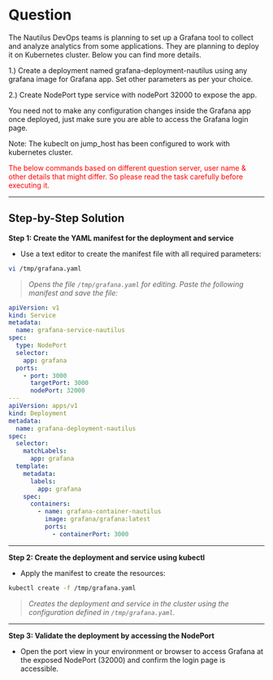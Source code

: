 # Question
The Nautilus DevOps teams is planning to set up a Grafana tool to collect and analyze analytics from some applications. They are planning to deploy it on Kubernetes cluster. Below you can find more details.

1.) Create a deployment named grafana-deployment-nautilus using any grafana image for Grafana app. Set other parameters as per your choice.

2.) Create NodePort type service with nodePort 32000 to expose the app.

You need not to make any configuration changes inside the Grafana app once deployed, just make sure you are able to access the Grafana login page.

Note: The kubeclt on jump_host has been configured to work with kubernetes cluster.

<span style="color: red;">The below commands based on different question server, user name & other details that might differ. So please read the task carefully before executing it. </span>


---

## Step-by-Step Solution

**Step 1: Create the YAML manifest for the deployment and service**

- Use a text editor to create the manifest file with all required parameters:

```bash
vi /tmp/grafana.yaml
```
> *Opens the file `/tmp/grafana.yaml` for editing. Paste the following manifest and save the file:*

```yaml
apiVersion: v1
kind: Service
metadata:
  name: grafana-service-nautilus
spec:
  type: NodePort
  selector:
    app: grafana
  ports:
    - port: 3000
      targetPort: 3000
      nodePort: 32000
---
apiVersion: apps/v1
kind: Deployment
metadata:
  name: grafana-deployment-nautilus
spec:
  selector:
    matchLabels:
      app: grafana
  template:
    metadata:
      labels:
        app: grafana
    spec:
      containers:
        - name: grafana-container-nautilus
          image: grafana/grafana:latest
          ports:
            - containerPort: 3000
```
---

**Step 2: Create the deployment and service using kubectl**

- Apply the manifest to create the resources:

```bash
kubectl create -f /tmp/grafana.yaml
```
> *Creates the deployment and service in the cluster using the configuration defined in `/tmp/grafana.yaml`.*

---

**Step 3: Validate the deployment by accessing the NodePort**

- Open the port view in your environment or browser to access Grafana at the exposed NodePort (32000) and confirm the login page is accessible.